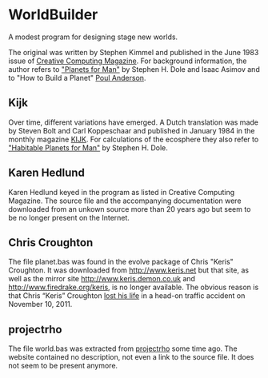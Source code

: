 # WorldBuilder
A modest program for designing stage new worlds.

The original was written by Stephen Kimmel and published in the June 1983 issue of
[Creative Computing Magazine](https://archive.org/details/CreativeComputing198306/page/n263/mode/2up).
For background information, the author refers to
["Planets for Man"](https://www.rand.org/pubs/commercial_books/CB183-1.html) by Stephen H. Dole and Isaac Asimov
and to "How to Build a Planet" [Poul Anderson](https://openlibrary.org/authors/OL24072A/Poul_Anderson).

## Kijk
Over time, different variations have emerged. A Dutch translation was made by Steven Bolt and Carl Koppeschaar
and published in January 1984 in the monthly magazine [KIJK](https://www.kijkmagazine.nl/).
For calculations of the ecosphere they also refer to
["Habitable Planets for Man"](https://www.rand.org/pubs/commercial_books/CB179-1.html) by Stephen H. Dole.

## Karen Hedlund
Karen Hedlund keyed in the program as listed in Creative Computing Magazine.
The source file and the accompanying documentation were downloaded from an unkown
source more than 20 years ago but seem to be no longer present on the Internet.

## Chris Croughton
The file planet.bas was found in the evolve package of Chris "Keris" Croughton.
It was downloaded from http://www.keris.net but that site, as well as the
mirror site http://www.keris.demon.co.uk and http://www.firedrake.org/keris,
is no longer available. The obvious reason is that Chris “Keris” Croughton
[lost his life](http://file770.com/chris-croughton-killed-in-accident/)
in a head-on traffic accident on November 10, 2011.

## projectrho
The file world.bas was extracted from [projectrho](http://www.projectrho.com/world.bas)
some time ago. The website contained no description, not even a link to the source file.
It does not seem to be present anymore.
